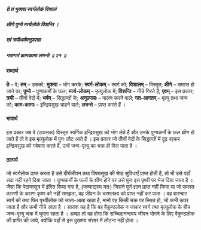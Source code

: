 ##### ते तं भुक्त्वा स्वर्गलोकं विशालं
##### क्षीणे पुण्ये मर्त्यलोकं विशन्ति ।
##### एवं त्रयीधर्ममनुप्रपन्ना
##### गतागतं कामकामा लभन्ते ॥ २१ ॥

#### शब्दार्थ

**ते** – वे; **तम्** – उसको; **भुक्त्वा** – भोग करके; **स्वर्ग-लोकम्** – स्वर्ग को; **विशालम्** – विस्तृत; **क्षीणे** – समाप्त हो जाने पर; **पुण्ये** – पुण्यकर्मों के फल; **मर्त्य-लोकम्** – मृत्युलोक में; **विशन्ति** – नीचे गिरते हैं; **एवम्** – इस प्रकार; **त्रयी** – तीनों वेदों में; **धर्मम्** – सिद्धान्तों के; **अनुप्रपन्नाः** – पालन करने वाले; **गत-आगतम्** – मृत्यु तथा जन्म को; **काम-कामाः** – इन्द्रियसुख चाहने वाले; **लभन्ते** – प्राप्त करते हैं ।

#### भावार्थ

इस प्रकार जब वे (उपासक) विस्तृत स्वर्गिक इन्द्रियसुख को भोग लेते हैं और उनके पुण्यकर्मों के फल क्षीण हो जाते हैं तो वे इस मृत्युलोक में पुनः लौट आते हैं । इस प्रकार जो तीनों वेदों के सिद्धान्तों में दृढ़ रहकर इन्द्रियसुख की गवेषणा करते हैं, उन्हें जन्म-मृत्यु का चक्र ही मिल पाता है ।

#### तात्पर्य

जो स्वर्गलोक प्राप्त करता है उसे दीर्घजीवन तथा विषयसुख की श्रेष्ठ सुविधाएँ प्राप्त होती हैं, तो भी उसे वहाँ सदा नहीं रहने दिया जाता । पुण्यकर्मों के फलों के क्षीण होने पर उसे पुनः इस पृथ्वी पर भेज दिया जाता है । जैसा कि वेदान्तसूत्र में इंगित किया गया है, (जन्माद्यस्य यतः) जिसने पूर्ण ज्ञान प्राप्त नहीं किया या जो समस्त कारणों के कारण कृष्ण को नहीं समझता, वह जीवन के चरमलक्ष्य को प्राप्त नहीं कर पाता । वह बारम्बार स्वर्ग को तथा फिर पृथ्वीलोक को जाता-आता रहता है, मानो वह किसी चक्र पर स्थित हो, जो कभी ऊपर जाता है और कभी नीचे आता है । सारांश यह है कि वह वैकुण्ठलोक न जाकर स्वर्ग तथा मृत्युलोक के बीच जन्म-मृत्यु चक्र में घूमता रहता है । अच्छा तो यह होगा कि सच्चिदानन्दमय जीवन भोगने के लिए वैकुण्ठलोक की प्राप्ति की जाये, क्योंकि वहाँ से इस दुखमय संसार में लौटना नहीं होता ।